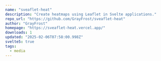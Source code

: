 ```yaml
---
name: "sveaflet-heat"
description: "Create heatmaps using Leaflet in Svelte applications."
repo_url: "https://github.com/GrayFrost/sveaflet-heat"
author: "GrayFrost"
homepage: "https://sveaflet-heat.vercel.app/"
downloads: 1
updated: "2025-02-06T07:58:00.998Z"
svelte5: true
tags: 
  - media
---
```

